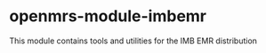 openmrs-module-imbemr
===================================

This module contains tools and utilities for the IMB EMR distribution